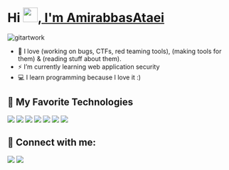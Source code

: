 # Hi <img src="https://media.giphy.com/media/hvRJCLFzcasrR4ia7z/giphy.gif" width="33px" height="33px">,<a href="https://github.com/ImAyrix/"> I'm AmirabbasAtaei </a>

![gitartwork](gitartwork.svg)

* 🚀 I love (working on bugs, CTFs, red teaming tools), (making tools for them) & (reading stuff about them).
* ⚡ I’m currently learning web application security
* 💻 I learn programming because I love it :)



## 🔧 My Favorite Technologies

![](https://img.shields.io/badge/Python-3477AC?style=for-the-badge&logo=python&logoColor=white)
![](https://img.shields.io/badge/Go-00ADD8?style=for-the-badge&logo=go&logoColor=white)
![](https://img.shields.io/badge/JavaScript-f0db4f?style=for-the-badge&logo=javascript&logoColor=white)
![](https://img.shields.io/badge/MySQL-417399?style=for-the-badge&logo=mysql&logoColor=white)
![](https://img.shields.io/badge/Git-F03C2E?style=for-the-badge&logo=git&logoColor=white)
![](https://img.shields.io/badge/Linux-E9B81E?style=for-the-badge&logo=linux&logoColor=000000)
![](https://img.shields.io/badge/Arch%20Linux-1793D1?style=for-the-badge&logo=archlinux&logoColor=000000)

## 📨 Connect with me:

<a href="https://instagram.com/ImAyrix" rel="nofollow"><img src="https://camo.githubusercontent.com/b7267933c294e6861e74077fcb20ffc2d15477584c4a97f427eb40c2fced0502/68747470733a2f2f696d672e736869656c64732e696f2f62616467652f696e7374616772616d2d2532333132313030452e7376673f267374796c653d666f722d7468652d6261646765266c6f676f3d696e7374616772616d266c6f676f436f6c6f723d776869746526636f6c6f723d626c61636b" data-canonical-src="https://img.shields.io/badge/instagram-%2312100E.svg?&amp;style=for-the-badge&amp;logo=instagram&amp;logoColor=white&amp;color=black" style="max-width: 100%;"></a>
<a href="https://twitter.com/ImAyrix" rel="nofollow"><img src="https://camo.githubusercontent.com/5d62a02cf5fc3c8ce128c06cc0bb342dc3c3006a6f74d5f2778cf4c4f7e5906f/68747470733a2f2f696d672e736869656c64732e696f2f62616467652f747769747465722d2532333144413146322e7376673f267374796c653d666f722d7468652d6261646765266c6f676f3d74776974746572266c6f676f436f6c6f723d776869746526636f6c6f723d626c61636b" data-canonical-src="https://img.shields.io/badge/twitter-%231DA1F2.svg?&amp;style=for-the-badge&amp;logo=twitter&amp;logoColor=white&amp;color=black" style="max-width: 100%;"></a>
